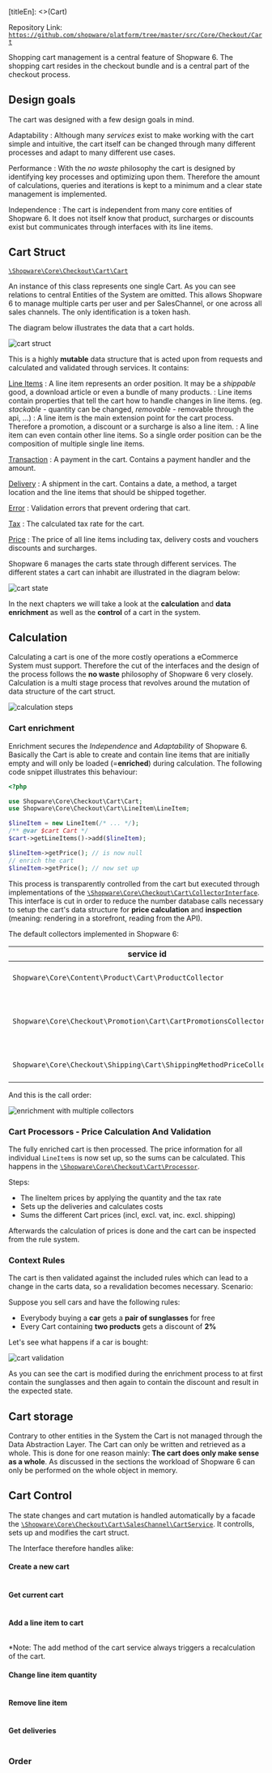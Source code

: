 [titleEn]: <>(Cart)

Repository Link: [`https://github.com/shopware/platform/tree/master/src/Core/Checkout/Cart`](https://github.com/shopware/platform/tree/master/src/Core/Checkout/Cart)

Shopping cart management is a central feature of Shopware 6. The shopping cart resides in the checkout bundle and is a central part of the checkout process.

## Design goals

The cart was designed with a few design goals in mind.

Adaptability
  : Although many *services* exist to make working with the cart simple and intuitive, the cart itself can be changed through many different processes and adapt to many different use cases.
  
Performance
  : With the *no waste* philosophy the cart is designed by identifying key processes and optimizing upon them. Therefore the amount of calculations, queries and iterations is kept to a minimum and a clear state management is implemented.

Independence
  : The cart is independent from many core entities of Shopware 6. It does not itself know that product, surcharges or discounts exist but communicates through interfaces with its line items.

## Cart Struct

[`\Shopware\Core\Checkout\Cart\Cart`](https://github.com/shopware/platform/blob/master/src/Core/Checkout/Cart/Cart.php)

An instance of this class represents one single Cart. As you can see relations to central Entities of the System are omitted. This allows Shopware 6 to manage multiple carts per user and per SalesChannel, or one across all sales channels. The only identification is a token hash.

The diagram below illustrates the data that a cart holds.

![cart struct](./dist/cart-struct.png)

This is a highly **mutable** data structure that is acted upon from requests and calculated and validated through services. It contains:

[Line Items](https://github.com/shopware/platform/blob/master/src/Core/Checkout/Cart/LineItem/LineItem.php)
   : A line item represents an order position. It may be a *shippable* good, a download article or even a bundle of many products.
   : Line items contain properties that tell the cart how to handle changes in line items. (eg. *stackable* - quantity can be changed, *removable* - removable through the api, ...)
   : A line item is the main extension point for the cart process. Therefore a promotion, a discount or a surcharge is also a line item.
   : A line item can even contain other line items. So a single order position can be the composition of multiple single line items.
    
[Transaction](https://github.com/shopware/platform/blob/master/src/Core/Checkout/Cart/Transaction/Struct/Transaction.php)
   : A payment in the cart. Contains a payment handler and the amount.
   
[Delivery](https://github.com/shopware/platform/blob/master/src/Core/Checkout/Cart/Delivery/Struct/Delivery.php)
   : A shipment in the cart. Contains a date, a method, a target location and the line items that should be shipped together.
   
[Error](https://github.com/shopware/platform/blob/master/src/Core/Checkout/Cart/Error/Error.php)
   : Validation errors that prevent ordering that cart.

[Tax](https://github.com/shopware/platform/blob/master/src/Core/Checkout/Cart/Tax/Struct/CalculatedTax.php)
   : The calculated tax rate for the cart.

[Price](https://github.com/shopware/platform/blob/master/src/Core/Checkout/Cart/Price/Struct/CartPrice.php)
   : The price of all line items including tax, delivery costs and vouchers discounts and surcharges.
   
Shopware 6 manages the carts state through different services. The different states a cart can inhabit are illustrated in the diagram below:

![cart state](./dist/cart-state.png)
 
In the next chapters we will take a look at the **calculation** and **data enrichment**  as well as the **control** of a cart in the system.

## Calculation

Calculating a cart is one of the more costly operations a eCommerce System must support. Therefore the cut of the interfaces and the design of the process follows the **no waste** philosophy of Shopware 6 very closely. Calculation is a multi stage process that revolves around the mutation of data structure of the cart struct.

![calculation steps](./dist/calculation-steps.png)

### Cart enrichment

Enrichment secures the *Independence* and *Adaptability* of Shopware 6. Basically the Cart is able to create and contain line items that are initially empty and will only be loaded (=**enriched**) during calculation. The following code snippet illustrates this behaviour:

```php
<?php 

use Shopware\Core\Checkout\Cart\Cart;
use Shopware\Core\Checkout\Cart\LineItem\LineItem;

$lineItem = new LineItem(/* ... */);
/** @var $cart Cart */
$cart->getLineItems()->add($lineItem);

$lineItem->getPrice(); // is now null
// enrich the cart
$lineItem->getPrice(); // now set up
```

This process is transparently controlled from the cart but executed through implementations of the [`\Shopware\Core\Checkout\Cart\CollectorInterface`](https://github.com/shopware/platform/blob/master/src/Core/Checkout/Cart/CollectorInterface.php). This interface is cut in order to reduce the number database calls necessary to setup the cart's data structure for **price calculation** and **inspection** (meaning: rendering in a storefront, reading from the API).

The default collectors implemented in Shopware 6:

| service id | task |
| ---------- | ---- |
| `Shopware\Core\Content\Product\Cart\ProductCollector` | enrich all referenced products |
| `Shopware\Core\Checkout\Promotion\Cart\CartPromotionsCollector` | enrich add, remove and validate promotions |
| `Shopware\Core\Checkout\Shipping\Cart\ShippingMethodPriceCollector` | handle shipping prices |

And this is the call order:

![enrichment with multiple collectors](./dist/enrichment-steps.png)

### Cart Processors - Price Calculation And Validation

The fully enriched cart is then processed. The price information for all individual `LineItems` is now set up, so the sums can be calculated. This happens in the [`\Shopware\Core\Checkout\Cart\Processor`](https://github.com/shopware/platform/blob/master/src/Core/Checkout/Cart/Processor.php).

Steps: 

* The lineItem prices by applying the quantity and the tax rate
* Sets up the deliveries and calculates costs
* Sums the different Cart prices (incl, excl. vat, inc. excl. shipping)

Afterwards the calculation of prices is done and the cart can be inspected from the rule system.

### Context Rules

The cart is then validated against the included rules which can lead to a change in the carts data, so a revalidation becomes necessary. Scenario:

Suppose you sell cars and have the following rules:

* Everybody buying a **car** gets a **pair of sunglasses** for free
* Every Cart containing **two products** gets a discount of **2%**

Let's see what happens if a car is bought:

![cart validation](./dist/cart-validation.png)

As you can see the cart is modified during the enrichment process to at first contain the sunglasses and then again to contain the discount and result in the expected state.

## Cart storage

Contrary to other entities in the System the Cart is not managed through the Data Abstraction Layer. The Cart can only be written and retrieved as a whole. This is done for one reason mainly: **The cart does only make sense as a whole**. As discussed in the sections the workload of Shopware 6 can only be performed on the whole object in memory.

## Cart Control

The state changes and cart mutation is handled automatically by a facade the [`\Shopware\Core\Checkout\Cart\SalesChannel\CartService`](https://github.com/shopware/platform/blob/master/src/Core/Checkout/Cart/SalesChannel/CartService.php). It controlls, sets up and modifies the cart struct.

The Interface therefore handles alike:


#### Create a new cart

```php:./_examples/10-cart-example.php#ExampleCreateNew
```

#### Get current cart

```php:./_examples/10-cart-example.php#ExampleCurrentCart
```

#### Add a line item to cart

```php:./_examples/10-cart-example.php#ExampleAddToCart
```

*Note: The add method of the cart service always triggers a recalculation of the cart.

#### Change line item quantity

```php:./_examples/10-cart-example.php#ExampleChangeQuantity
```

#### Remove line item

```php:./_examples/10-cart-example.php#ExampleRemoveItem
```

#### Get deliveries

```php:./_examples/10-cart-example.php#ExampleRemoveItem
```

### Order

```php:./_examples/10-cart-example.php#ExampleOrder

```

